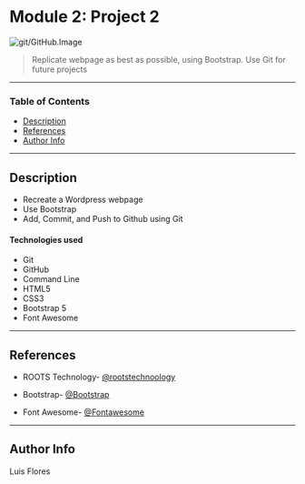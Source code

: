 # Module 2: Project 2 

<img src="https://miro.medium.com/max/882/1*D5zGIGFZoEO4uCTriOj4xg.jpeg" alt="git/GitHub.Image"/>

> Replicate webpage as best as possible, using Bootstrap.
> Use Git for future projects

---

### Table of Contents


- [Description](#description)
- [References](#references)
- [Author Info](#author-info)

---

## Description

- Recreate a Wordpress webpage
- Use Bootstrap
- Add, Commit, and Push to Github using Git
#### Technologies used

- Git
- GitHub
- Command Line
- HTML5
- CSS3
- Bootstrap 5
- Font Awesome 


---

## References

- ROOTS Technology- [@rootstechnoology](https://rootstechnology.info/)

- Bootstrap- [@Bootstrap](https://getbootstrap.com/)

- Font Awesome- [@Fontawesome](https://fontawesome.com/)

---


## Author Info
Luis Flores
